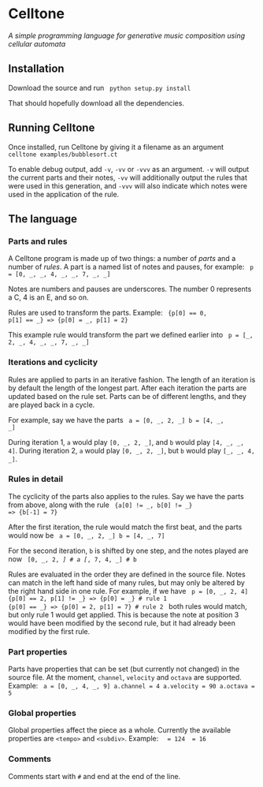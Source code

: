 Celltone
========

*A simple programming language for generative music composition using cellular automata*


Installation
------------

Download the source and run
<code>
python setup.py install
</code>

That should hopefully download all the dependencies.


Running Celltone
----------------

Once installed, run Celltone by giving it a filename as an argument
<code>
celltone examples/bubblesort.ct
</code>

To enable debug output, add `-v`, `-vv` or `-vvv` as an argument.
`-v` will output the current parts and their notes, `-vv` will
additionally output the rules that were used in this generation, and
`-vvv` will also indicate which notes were used in the application
of the rule.


The language
------------

### Parts and rules ###

A Celltone program is made up of two things: a number of *parts* and
a number of *rules*. A part is a named list of notes and pauses, for 
example:
<code>
p = [0, _, _, 4, _, _, 7, _, _]
</code>

Notes are numbers and pauses are underscores. The number 0 represents
a C, 4 is an E, and so on.

Rules are used to transform the parts. Example:
<code>
{p[0] == 0, p[1] == _} => {p[0] = _, p[1] = 2}
</code>

This example rule would transform the part we defined earlier into
<code>
p = [_, 2, _, 4, _, _, 7, _, _]
</code>

### Iterations and cyclicity ###

Rules are applied to parts in an iterative fashion. The length
of an iteration is by default the length of the longest part.
After each iteration the parts are updated based on the rule set.
Parts can be of different lengths, and they are played back
in a cycle.

For example, say we have the parts
<code>
a = [0, _, 2, _]
b = [4, _, _]
</code>

During iteration 1, `a` would play `[0, _, 2, _]`, and `b` would play `[4, _, _, 4]`. During iteration 2, `a` would play `[0, _, 2, _]`, but `b` would play `[_, _, 4, _]`.

### Rules in detail ###

The cyclicity of the parts also applies to the rules. Say we have the
parts from above, along with the rule
<code>
{a[0] != _, b[0] != _} => {b[-1] = 7}
</code>

After the first iteration, the rule would match the first beat,
and the parts would now be
<code>
a = [0, _, 2, _]
b = [4, _, 7]
</code>

For the second iteration, `b` is shifted by one step, and the notes
played are now
<code>
[0, _, 2, _] # a
[_, 7, 4, _] # b
</code>

Rules are evaluated in the order they are defined in the source file.
Notes can match in the left hand side of many rules, but may only
be altered by the right hand side in one rule. For example, if we have
<code>
p = [0, _, 2, 4]
{p[0] == 2, p[1] != _} => {p[0] = _} # rule 1
{p[0] == _} => {p[0] = 2, p[1] = 7}  # rule 2
</code>
both rules would match, but only rule 1 would get applied. This is
because the note at position 3 would have been modified by the
second rule, but it had already been modified by the first rule.


### Part properties ###

Parts have properties that can be set (but currently not changed)
in the source file. At the moment, `channel`, `velocity` and
`octava` are supported. Example:
<code>
a = [0, _, 4, _, 9]
a.channel = 4
a.velocity = 90
a.octava = 5
</code>


### Global properties ###

Global properties affect the piece as a whole. Currently the
available properties are `<tempo>` and `<subdiv>`. Example:
<code>
<tempo> = 124
<subdiv> = 16
</code>

### Comments ###

Comments start with `#` and end at the end of the line.

